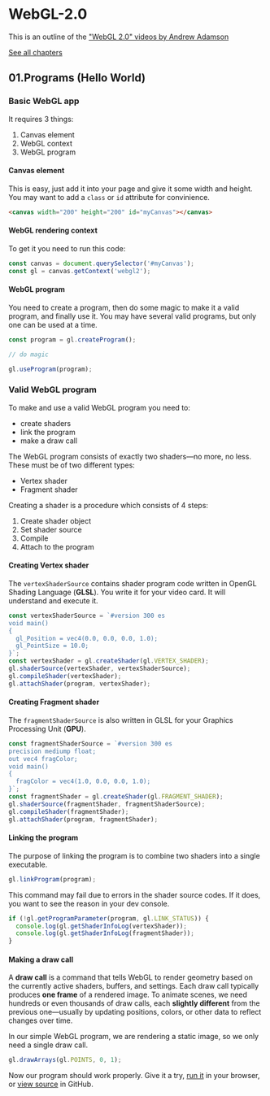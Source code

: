 # WebGL-2.0

This is an outline of the ["WebGL 2.0" videos by Andrew Adamson](https://www.youtube.com/playlist?list=PLPbmjY2NVO_X1U1JzLxLDdRn4NmtxyQQo)

[See all chapters](https://github.com/evpozdniakov/WebGL-2.0/blob/main/README.md)

## 01.Programs (Hello World)

### Basic WebGL app

It requires 3 things:
1. Canvas element
2. WebGL context
3. WebGL program

#### Canvas element

This is easy, just add it into your page and give it some width and height. You may want to add a `class` or `id` attribute for convinience.
```html
<canvas width="200" height="200" id="myCanvas"></canvas>
```

#### WebGL rendering context

To get it you need to run this code:

```js
const canvas = document.querySelector('#myCanvas');
const gl = canvas.getContext('webgl2');
```

#### WebGL program

You need to create a program, then do some magic to make it a valid program, and finally use it. You may have several valid programs, but only one can be used at a time.

```js
const program = gl.createProgram();

// do magic

gl.useProgram(program);
```

### Valid WebGL program

To make and use a valid WebGL program you need to:
- create shaders
- link the program
- make a draw call

The WebGL program consists of exactly two shaders—no more, no less. These must be of two different types:

- Vertex shader
- Fragment shader

Creating a shader is a procedure which consists of 4 steps:

1. Create shader object
2. Set shader source
2. Compile
3. Attach to the program

#### Creating Vertex shader

The `vertexShaderSource` contains shader program code written in OpenGL Shading Language (**GLSL**). You write it for your video card. It will understand and execute it.

```js
const vertexShaderSource = `#version 300 es
void main()
{
  gl_Position = vec4(0.0, 0.0, 0.0, 1.0);
  gl_PointSize = 10.0;
}`;
const vertexShader = gl.createShader(gl.VERTEX_SHADER);
gl.shaderSource(vertexShader, vertexShaderSource);
gl.compileShader(vertexShader);
gl.attachShader(program, vertexShader);
```

#### Creating Fragment shader

The `fragmentShaderSource` is also written in GLSL for your Graphics Processing Unit (**GPU**).

```js
const fragmentShaderSource = `#version 300 es
precision mediump float;
out vec4 fragColor;
void main()
{
  fragColor = vec4(1.0, 0.0, 0.0, 1.0);
}`;
const fragmentShader = gl.createShader(gl.FRAGMENT_SHADER);
gl.shaderSource(fragmentShader, fragmentShaderSource);
gl.compileShader(fragmentShader);
gl.attachShader(program, fragmentShader);
```

#### Linking the program

The purpose of linking the program is to combine two shaders into a single executable.

```js
gl.linkProgram(program);
```

This command may fail due to errors in the shader source codes. If it does, you want to see the reason in your dev console.

```js
if (!gl.getProgramParameter(program, gl.LINK_STATUS)) {
  console.log(gl.getShaderInfoLog(vertexShader));
  console.log(gl.getShaderInfoLog(fragmentShader));
}
```

#### Making a draw call

A **draw call** is a command that tells WebGL to render geometry based on the currently active shaders, buffers, and settings. Each draw call typically produces **one frame** of a rendered image. To animate scenes, we need hundreds or even thousands of draw calls, each **slightly different** from the previous one—usually by updating positions, colors, or other data to reflect changes over time.

In our simple WebGL program, we are rendering a static image, so we only need a single draw call.

```js
gl.drawArrays(gl.POINTS, 0, 1);
```

Now our program should work properly. Give it a try, [run it](https://evpozdniakov.github.io/WebGL-2.0/01.Programs%20(Hello%20World)/index.html) in your browser, or [view source](https://github.com/evpozdniakov/WebGL-2.0/blob/main/01.Programs%20(Hello%20World)/index.html) in GitHub.
